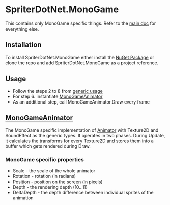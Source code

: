 # SpriterDotNet.MonoGame #

This contains only MonoGame specific things. Refer to the [main doc](../README.md) for everything else.

## Installation ##

To install SpriterDotNet.MonoGame either install the [NuGet Package](https://www.nuget.org/packages/SpriterDotNet.MonoGame/) or clone the repo and add SpriterDotNet.MonoGame as a project reference.

## Usage ##

* Follow the steps 2 to 8 from [generic usage](../README.md#using-spriterdotnet-with-any-engine)
* For step 6. instantiate [MonoGameAnimator](MonoGameAnimator.cs)
* As an additional step, call MonoGameAnimator.Draw every frame

## [MonoGameAnimator](MonoGameAnimator.cs) ##

The MonoGame specific implementation of [Animator](../SpriterDotNet/Animator.cs) with Texture2D and SoundEffect as the generic types. It operates in two phases. During Update, it calculates the transforms for every Texture2D and stores them into a buffer  which gets rendered during Draw.

### MonoGame specific properties ###

* Scale - the scale of the whole animator
* Rotation - rotation (in radians)
* Position - position on the screen (in pixels)
* Depth - the rendering depth ([0...1])
* DeltaDepth - the depth difference between individual sprites of the animation
